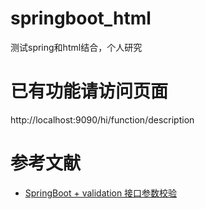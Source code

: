 # springboot_html
测试spring和html结合，个人研究

# 已有功能请访问页面
http://localhost:9090/hi/function/description

# 参考文献
- [SpringBoot + validation 接口参数校验](https://blog.csdn.net/u014553029/article/details/109192520)